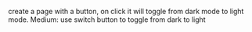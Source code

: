 create a page with a button, on click it will toggle from dark mode to light mode.
Medium:
use switch button to toggle from dark to light